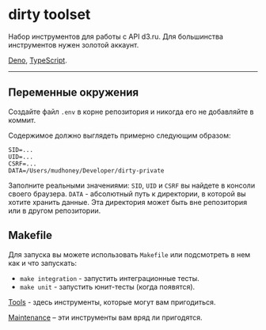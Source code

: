 # dirty toolset

Набор инструментов для работы с API d3.ru.
Для большинства инструментов нужен золотой аккаунт.

[Deno](https://deno.land/), [TypeScript](https://www.typescriptlang.org/).

---

## Переменные окружения
Создайте файл `.env` в корне репозитория и никогда его не добавляйте в коммит.

Содержимое должно выглядеть примерно следующим образом:

```
SID=...
UID=...
CSRF=...
DATA=/Users/mudhoney/Developer/dirty-private
```

Заполните реальными значениями:
`SID`, `UID` и `CSRF` вы найдете в консоли своего браузера.
`DATA` - абсолютный путь к директории, в которой вы хотите хранить данные. Эта директория может быть вне репозитория или в другом репозитории.

## Makefile

Для запуска вы можете использовать `Makefile` или подсмотреть в нем как и что запускать:

* `make integration` - запустить интеграционные тесты.
* `make unit` - запустить юнит-тесты (когда появятся).

[Tools](/tools/README.md) - здесь инструменты, которые могут вам пригодиться.

[Maintenance](/maintenance/README.md) – эти инструменты вам вряд ли пригодятся.